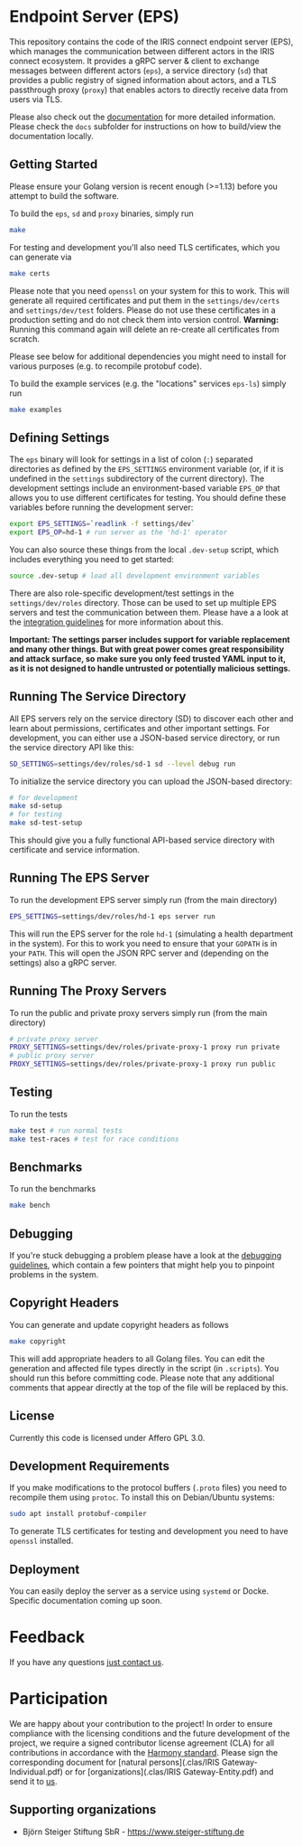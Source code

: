 # Endpoint Server (EPS)

This repository contains the code of the IRIS connect endpoint server (EPS), which manages the communication between different actors in the IRIS connect ecosystem. It provides a gRPC server & client to exchange messages between different actors (`eps`), a service directory (`sd`) that provides a public registry of signed information about actors, and a TLS passthrough proxy (`proxy`) that enables actors to directly receive data from users via TLS.

Please also check out the [documentation](https://iris-connect.github.io/eps/docs/) for more detailed information. Please check the `docs` subfolder for instructions on how to build/view the documentation locally.

## Getting Started

Please ensure your Golang version is recent enough (>=1.13) before you attempt to build the software. 

To build the `eps`, `sd` and `proxy` binaries, simply run

```bash
make
```

For testing and development you'll also need TLS certificates, which you can generate via

```bash
make certs
```

Please note that you need `openssl` on your system for this to work. This will generate all required certificates and put them in the `settings/dev/certs` and `settings/dev/test` folders. Please do not use these certificates in a production setting and do not check them into version control. **Warning:** Running  this command again will delete an re-create all certificates from scratch.

Please see below for additional dependencies you might need to install for various purposes (e.g. to recompile protobuf code).

To build the example services (e.g. the "locations" services `eps-ls`) simply run

```bash
make examples
```

## Defining Settings

The `eps` binary will look for settings in a list of colon (`:`) separated directories as defined by the `EPS_SETTINGS` environment variable (or, if it is undefined in the `settings` subdirectory of the current directory). The development settings include an environment-based variable `EPS_OP` that allows you to use different certificates for testing. You should define these variables before running the development server:

```bash
export EPS_SETTINGS=`readlink -f settings/dev`
export EPS_OP=hd-1 # run server as the 'hd-1' operator
```

You can also source these things from the local `.dev-setup` script, which includes everything you need to get started:

```bash
source .dev-setup # load all development environment variables
```

There are also role-specific development/test settings in the `settings/dev/roles` directory. Those can be used to set up multiple EPS servers and test the communication between them. Please have a a look at the [integration guidelines](docs/integration.md) for more information about this.

**Important: The settings parser includes support for variable replacement and many other things. But with great power comes great responsibility and attack surface, so make sure you only feed trusted YAML input to it, as it is not designed to handle untrusted or potentially malicious settings.**

## Running The Service Directory

All EPS servers rely on the service directory (SD) to discover each other and learn about permissions, certificates and other important settings. For development, you can either use a JSON-based service directory, or run the service directory API like this:

```bash
SD_SETTINGS=settings/dev/roles/sd-1 sd --level debug run
```

To initialize the service directory you can upload the JSON-based directory:

```bash
# for development
make sd-setup
# for testing
make sd-test-setup
```

This should give you a fully functional API-based service directory with certificate and service information.

## Running The EPS Server

To run the development EPS server simply run (from the main directory)

```bash
EPS_SETTINGS=settings/dev/roles/hd-1 eps server run
```

This will run the EPS server for the role `hd-1` (simulating a health department in the system). For this to work you need to ensure that your `GOPATH` is in your `PATH`. This will open the JSON RPC server and (depending on the settings) also a gRPC server.

## Running The Proxy Servers

To run the public and private proxy servers simply run (from the main directory)

```bash
# private proxy server
PROXY_SETTINGS=settings/dev/roles/private-proxy-1 proxy run private
# public proxy server
PROXY_SETTINGS=settings/dev/roles/private-proxy-1 proxy run public
```

## Testing

To run the tests

```bash
make test # run normal tests
make test-races # test for race conditions
```

## Benchmarks

To run the benchmarks

```bash
make bench
```

## Debugging

If you're stuck debugging a problem please have a look at the [debugging guidelines](docs/debugging.md), which contain a few pointers that might help you to pinpoint problems in the system.

## Copyright Headers

You can generate and update copyright headers as follows

```bash
make copyright
```

This will add appropriate headers to all Golang files. You can edit the generation and affected file types directly in the script (in `.scripts`). You should run this before committing code. Please note that any additional comments that appear directly at the top of the file will be replaced by this.

## License

Currently this code is licensed under Affero GPL 3.0.

## Development Requirements

If you make modifications to the protocol buffers (`.proto` files) you need to recompile them using `protoc`. To install this on Debian/Ubuntu systems:

```bash
sudo apt install protobuf-compiler
```

To generate TLS certificates for testing and development you need to have `openssl` installed.

## Deployment

You can easily deploy the server as a service using `systemd` or Docke. Specific documentation coming up soon.

# Feedback

If you have any questions [just contact us](mailto:iris@inoeg.de).

# Participation

We are happy about your contribution to the project! In order to ensure compliance with the licensing conditions and the future development of the project, we require a signed contributor license agreement (CLA) for all contributions in accordance with the [Harmony standard](http://selector.harmonyagreements.org). Please sign the corresponding document for [natural persons](.clas/IRIS Gateway-Individual.pdf) or for [organizations](.clas/IRIS Gateway-Entity.pdf) and send it to [us](mailto:iris@steiger-stiftung.de).

## Supporting organizations

- Björn Steiger Stiftung SbR - https://www.steiger-stiftung.de
